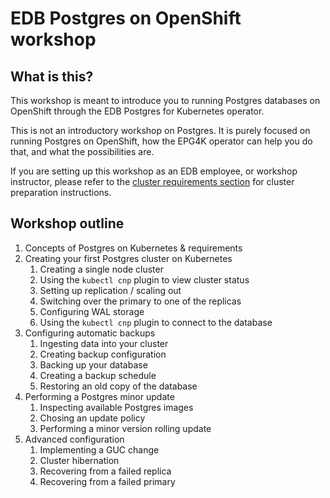 # EDB Postgres on OpenShift workshop

## What is this?

This workshop is meant to introduce you to running Postgres databases on OpenShift through the EDB Postgres for Kubernetes operator.

This is not an introductory workshop on Postgres. It is purely focused on running Postgres on OpenShift, how the EPG4K operator can help you do that, and what the possibilities are.

If you are setting up this workshop as an EDB employee, or workshop instructor, please refer to the [cluster requirements section](cluster_requirements.md) for cluster preparation instructions.

## Workshop outline

1. Concepts of Postgres on Kubernetes & requirements
2. Creating your first Postgres cluster on Kubernetes
    1. Creating a single node cluster
    2. Using the `kubectl cnp` plugin to view cluster status
    3. Setting up replication / scaling out
    4. Switching over the primary to one of the replicas
    5. Configuring WAL storage
    6. Using the `kubectl cnp` plugin to connect to the database
3. Configuring automatic backups
    1. Ingesting data into your cluster
	2. Creating backup configuration
	3. Backing up your database
	4. Creating a backup schedule
	5. Restoring an old copy of the database
4. Performing a Postgres minor update
    1. Inspecting available Postgres images
    2. Chosing an update policy
    3. Performing a minor version rolling update
5. Advanced configuration
    1. Implementing a GUC change
    2. Cluster hibernation
    3. Recovering from a failed replica
    4. Recovering from a failed primary
